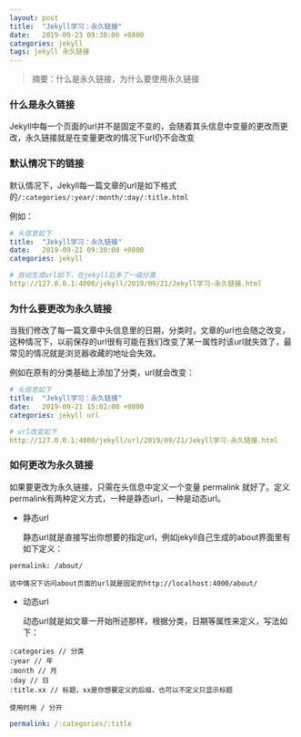 ```yaml
---
layout: post
title:  "Jekyll学习：永久链接"
date:   2019-09-23 09:30:00 +0800
categories: jekyll
tags: jekyll 永久链接
---
```

> 摘要：什么是永久链接，为什么要使用永久链接

### 什么是永久链接

Jekyll中每一个页面的url并不是固定不变的，会随着其头信息中变量的更改而更改，永久链接就是在变量更改的情况下url仍不会改变

### 默认情况下的链接

默认情况下，Jekyll每一篇文章的url是如下格式的`/:categories/:year/:month/:day/:title.html`

例如：
```yml
# 头信息如下
title:  "Jekyll学习：永久链接"
date:   2019-09-21 09:30:00 +0800
categories: jekyll

# 自动生成url如下，在jekyll后多了一级分类
http://127.0.0.1:4000/jekyll/2019/09/21/Jekyll学习-永久链接.html
```

### 为什么要更改为永久链接

当我们修改了每一篇文章中头信息里的日期，分类时，文章的url也会随之改变，这种情况下，以前保存的url很有可能在我们改变了某一属性时该url就失效了，最常见的情况就是浏览器收藏的地址会失效。

例如在原有的分类基础上添加了分类，url就会改变：
```yml
# 头信息如下
title:  "Jekyll学习：永久链接"
date:   2019-09-21 15:02:00 +0800
categories: jekyll url

# url改变如下
http://127.0.0.1:4000/jekyll/url/2019/09/21/Jekyll学习-永久链接.html
```

### 如何更改为永久链接

如果要更改为永久链接，只需在头信息中定义一个变量 permalink 就好了。定义permalink有两种定义方式，一种是静态url，一种是动态url。

* 静态url
	
	静态url就是直接写出你想要的指定url，例如jekyll自己生成的about界面里有如下定义：
```
permalink: /about/
```
	这中情况下访问about页面的url就是固定的http://localhost:4000/about/

* 动态url
	
	动态url就是如文章一开始所述那样，根据分类，日期等属性来定义，写法如下：
```
:categories // 分类
:year // 年
:month // 月
:day // 日
:title.xx // 标题，xx是你想要定义的后缀，也可以不定义只显示标题
```
	使用时用 / 分开
```yml
permalink: /:categories/:title
```